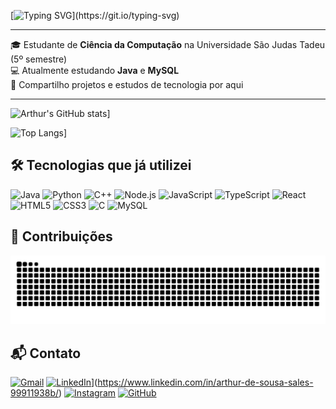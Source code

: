 <!-- Banner animado com frase em loop -->
[![Typing SVG](https://readme-typing-svg.herokuapp.com?font=Fira+Code&size=30&pause=1000&color=FFFFFF&center=true&vCenter=true&width=600&lines=Ol%C3%A1%2C+meu+nome+%C3%A9+Arthur+Sales!)](https://git.io/typing-svg)


---

<div>

🎓 Estudante de **Ciência da Computação** na Universidade São Judas Tadeu (5º semestre)  
💻 Atualmente estudando **Java** e **MySQL**  
🚀 Compartilho projetos e estudos de tecnologia por aqui  

</div>

---


![Arthur's GitHub stats](https://github-readme-stats.vercel.app/api?username=arthursalees&show_icons=true&theme=tokyonight
)]

![Top Langs](https://github-readme-stats.vercel.app/api/top-langs/?username=arthursalees&layout=compact&theme=tokyonight
)]

## 🛠️ Tecnologias que já utilizei
![Java](https://img.shields.io/badge/Java-ED8B00?style=for-the-badge&logo=openjdk&logoColor=white)
![Python](https://img.shields.io/badge/Python-3776AB?style=for-the-badge&logo=python&logoColor=white)
![C++](https://img.shields.io/badge/C++-00599C?style=for-the-badge&logo=cplusplus&logoColor=white)
![Node.js](https://img.shields.io/badge/Node.js-339933?style=for-the-badge&logo=nodedotjs&)
![JavaScript](https://img.shields.io/badge/JavaScript-323330?style=for-the-badge&logo=javascript&logoColor=F7DF1E)
![TypeScript](https://img.shields.io/badge/TypeScript-007ACC?style=for-the-badge&logo=typescript&logoColor=white)
![React](https://img.shields.io/badge/React-20232A?style=for-the-badge&logo=react&logoColor=61DAFB)
![HTML5](https://img.shields.io/badge/HTML5-E34F26?style=for-the-badge&logo=html5&logoColor=white)
![CSS3](https://img.shields.io/badge/CSS3-1572B6?style=for-the-badge&logo=css3&logoColor=white)
![C](https://img.shields.io/badge/C-00599C?style=for-the-badge&logo=c&logoColor=white)
![MySQL](https://img.shields.io/badge/MySQL-005C84?style=for-the-badge&logo=mysql&logoColor=white)

## 🐍 Contribuições
<div align="center">
  
<picture>
  <source media="(prefers-color-scheme: dark)" srcset="https://raw.githubusercontent.com/arthursalees/arthursalees/output/github-contribution-grid-snake-dark.svg">
  <source media="(prefers-color-scheme: light)" srcset="https://raw.githubusercontent.com/arthursalees/arthursalees/output/github-contribution-grid-snake.svg">
  <img alt="github contribution grid snake animation" src="https://raw.githubusercontent.com/arthursalees/arthursalees/output/github-contribution-grid-snake.svg">
</picture>

</div>

## 📬 Contato
[![Gmail](https://img.shields.io/badge/Gmail-D14836?style=for-the-badge&logo=gmail&logoColor=white)](arthursalesd61@gmail.com)
[![LinkedIn](https://img.shields.io/badge/LinkedIn-0077B5?style=for-the-badge&logo=linkedin&logoColor=white)]([https://www.linkedin.com/in/seu-usuario)](https://www.linkedin.com/in/arthur-de-sousa-sales-99911938b/)
[![Instagram](https://img.shields.io/badge/Instagram-E4405F?style=for-the-badge&logo=instagram&logoColor=white)](https://instagram.com/_.saless)
[![GitHub](https://img.shields.io/badge/GitHub-100000?style=for-the-badge&logo=github&logoColor=white)](https://github.com/arthursalees)
